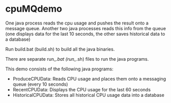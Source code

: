 cpuMQdemo
=========

One java process reads the cpu usage and pushes the result onto a message queue.
Another two java processes reads this info from the queue (one displays data for
the last 10 seconds, the other saves historical data to a database)

Run build.bat (build.sh) to build all the java binaries.

There are separate run_*.bat (run_*.sh) files to run the java programs.

This demo consists of the following java programs:
 - ProduceCPUData: Reads CPU usage and places them onto a messaging queue (every 10 seconds)
 - RecentCPUData: Displays the CPU usage for the last 60 seconds
 - HistoricalCPUData: Stores all historical CPU usage data into a database
